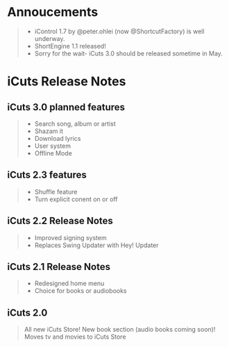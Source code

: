 # Annoucements

> - iControl 1.7 by @peter.ohlei (now @ShortcutFactory) is well underway.
> - ShortEngine 1.1 released!
> - Sorry for the wait- iCuts 3.0 should be released sometime in May.

# iCuts Release Notes

## iCuts 3.0 planned features

> - Search song, album or artist
> - Shazam it
> - Download lyrics
> - User system
> - Offline Mode

## iCuts 2.3 features

> - Shuffle feature
> - Turn explicit conent on or off

## iCuts 2.2 Release Notes
> - Improved signing system
> - Replaces Swing Updater with Hey! Updater

## iCuts 2.1 Release Notes
> - Redesigned home menu
> - Choice for books or audiobooks

## iCuts 2.0
>All new iCuts Store! New book section (audio books coming soon)! Moves tv and movies to iCuts Store
